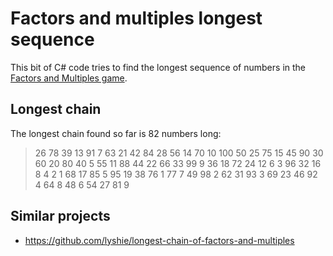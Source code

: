# Factors and multiples longest sequence

This bit of C# code tries to find the longest sequence of numbers in the
[Factors and Multiples game](https://nrich.maths.org/factorsandmultiples).


## Longest chain

The longest chain found so far is 82 numbers long:

> 26 78 39 13 91 7 63 21 42 84 28 56 14 70 10 100 50 25 75 15 45 90 30 60 20 80 40 5 55 11 88 44 22 66 33 99 9 36 18 72 24 12 6 3 96 32 16 8 4 2 1 68 17 85 5 95 19 38 76 1 77 7 49 98 2 62 31 93 3 69 23 46 92 4 64 8 48 6 54 27 81 9


## Similar projects

* https://github.com/lyshie/longest-chain-of-factors-and-multiples


